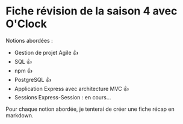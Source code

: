 # Fiche révision de la saison 4 avec O'Clock

Notions abordées :

- Gestion de projet Agile 👍
- SQL 👍
- npm 👍
- PostgreSQL 👍
- Application Express avec architecture MVC 👍
- Sessions Express-Session : en cours...

Pour chaque notion abordée, je tenterai de créer une fiche récap en markdown.
